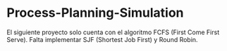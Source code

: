 # Process-Planning-Simulation
El siguiente proyecto solo cuenta con el algoritmo FCFS (First Come First Serve). Falta implementar SJF (Shortest Job First) y Round Robin.
